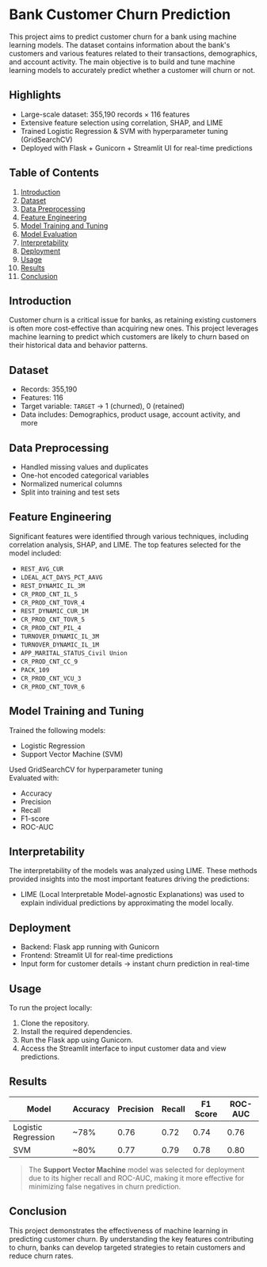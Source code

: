 
# Bank Customer Churn Prediction

This project aims to predict customer churn for a bank using machine learning models. The dataset contains information about the bank's customers and various features related to their transactions, demographics, and account activity. The main objective is to build and tune machine learning models to accurately predict whether a customer will churn or not.

## Highlights
- Large-scale dataset: 355,190 records × 116 features
- Extensive feature selection using correlation, SHAP, and LIME
- Trained Logistic Regression & SVM with hyperparameter tuning (GridSearchCV)
- Deployed with Flask + Gunicorn + Streamlit UI for real-time predictions

## Table of Contents
1. [Introduction](#introduction)
2. [Dataset](#dataset)
3. [Data Preprocessing](#data-preprocessing)
4. [Feature Engineering](#feature-engineering)
5. [Model Training and Tuning](#model-training-and-tuning)
6. [Model Evaluation](#model-evaluation)
7. [Interpretability](#interpretability)
8. [Deployment](#deployment)
9. [Usage](#usage)
10. [Results](#results)
11. [Conclusion](#conclusion)

## Introduction
Customer churn is a critical issue for banks, as retaining existing customers is often more cost-effective than acquiring new ones. This project leverages machine learning to predict which customers are likely to churn based on their historical data and behavior patterns.

## Dataset
- Records: 355,190
- Features: 116
- Target variable: `TARGET` → 1 (churned), 0 (retained)
- Data includes: Demographics, product usage, account activity, and more

## Data Preprocessing
- Handled missing values and duplicates
- One-hot encoded categorical variables
- Normalized numerical columns
- Split into training and test sets

## Feature Engineering
Significant features were identified through various techniques, including correlation analysis, SHAP, and LIME. The top features selected for the model included:
- `REST_AVG_CUR`
- `LDEAL_ACT_DAYS_PCT_AAVG`
- `REST_DYNAMIC_IL_3M`
- `CR_PROD_CNT_IL_5`
- `CR_PROD_CNT_TOVR_4`
- `REST_DYNAMIC_CUR_1M`
- `CR_PROD_CNT_TOVR_5`
- `CR_PROD_CNT_PIL_4`
- `TURNOVER_DYNAMIC_IL_3M`
- `TURNOVER_DYNAMIC_IL_1M`
- `APP_MARITAL_STATUS_Civil Union`
- `CR_PROD_CNT_CC_9`
- `PACK_109`
- `CR_PROD_CNT_VCU_3`
- `CR_PROD_CNT_TOVR_6`

## Model Training and Tuning
Trained the following models:
- Logistic Regression
- Support Vector Machine (SVM)

Used GridSearchCV for hyperparameter tuning  
Evaluated with:
- Accuracy
- Precision
- Recall
- F1-score
- ROC-AUC

## Interpretability
The interpretability of the models was analyzed using LIME. These methods provided insights into the most important features driving the predictions:

- LIME (Local Interpretable Model-agnostic Explanations) was used to explain individual predictions by approximating the model locally.

## Deployment
- Backend: Flask app running with Gunicorn
- Frontend: Streamlit UI for real-time predictions
- Input form for customer details → instant churn prediction in real-time

## Usage
To run the project locally:
1. Clone the repository.
2. Install the required dependencies.
3. Run the Flask app using Gunicorn.
4. Access the Streamlit interface to input customer data and view predictions.

## Results

| Model               | Accuracy | Precision | Recall | F1 Score | ROC-AUC |
|--------------------|----------|-----------|--------|----------|---------|
| Logistic Regression| ~78%     | 0.76      | 0.72   | 0.74     | 0.76    |
| SVM                | ~80%     | 0.77      | 0.79   | 0.78     | 0.80    |

> The **Support Vector Machine** model was selected for deployment due to its higher recall and ROC-AUC, making it more effective for minimizing false negatives in churn prediction.


## Conclusion
This project demonstrates the effectiveness of machine learning in predicting customer churn. By understanding the key features contributing to churn, banks can develop targeted strategies to retain customers and reduce churn rates.

